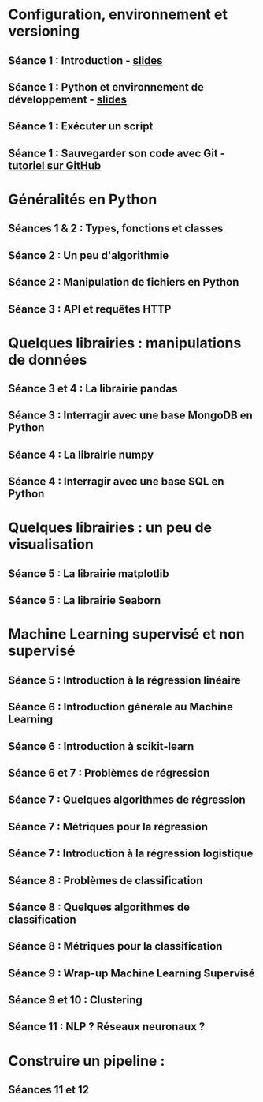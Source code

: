 

# Configuration, environnement et versioning 
## Séance 1 : Introduction - [slides](https://selimmmm.github.io/hetic_m1_csb_public/introduction_m1_csb.pdf)
## Séance 1 : Python et environnement de développement - [slides](https://selimmmm.github.io/hetic_m1_csb_public/01_python_env_dev.pdf)
## Séance 1 : Exécuter un script
## Séance 1 : Sauvegarder son code avec Git - [tutoriel sur GitHub](https://github.com/Selimmmm/git_step_by_step)
    
# Généralités en Python
## Séances 1 & 2 : Types, fonctions et classes
## Séance 2 : Un peu d'algorithmie
## Séance 2 : Manipulation de fichiers en Python
## Séance 3 : API et requêtes HTTP
   
# Quelques librairies : manipulations de données
## Séance 3 et 4 : La librairie pandas
## Séance 3 : Interragir avec une base MongoDB en Python
## Séance 4 : La librairie numpy
## Séance 4 : Interragir avec une base SQL en Python
        
# Quelques librairies : un peu de visualisation
## Séance 5 : La librairie matplotlib
## Séance 5 : La librairie Seaborn

    

# Machine Learning supervisé et non supervisé
## Séance 5 : Introduction à la régression linéaire
## Séance 6 : Introduction générale au Machine Learning
## Séance 6 : Introduction à scikit-learn
## Séance 6 et 7 : Problèmes de régression
## Séance 7 : Quelques algorithmes de régression
## Séance 7 : Métriques pour la régression
## Séance 7 : Introduction à la régression logistique
## Séance 8 : Problèmes de classification
## Séance 8 : Quelques algorithmes de classification
## Séance 8 : Métriques pour la classification
## Séance 9 : Wrap-up Machine Learning Supervisé
## Séance 9 et 10 : Clustering
## Séance 11 : NLP ? Réseaux neuronaux ? 
    
# Construire un pipeline :
## Séances 11 et 12 
